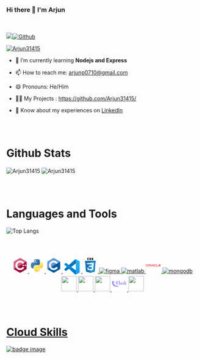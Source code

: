 ### Hi there 👋 I'm Arjun
<br></br>
![](https://visitor-badge.laobi.icu/badge?page_id=Arjun31415.Arjun31415)[![Github](https://img.shields.io/github/followers/Arjun31415?label=Follow&style=social)](https://github.com/Arjun31415)
<!--
**Arjun31415/Arjun31415** is a ✨ _special_ ✨ repository because its `README.md` (this file) appears on your GitHub profile.

Here are some ideas to get you started:

- 🔭 I’m currently working on ...

- 👯 I’m looking to collaborate on ...
- 🤔 I’m looking for help with ...
- 💬 Ask me about ...
- ⚡ Fun fact: ...
-->
<p align="left"> <a href="https://github.com/ryo-ma/github-profile-trophy"><img src="https://github-profile-trophy.vercel.app/?username=Arjun31415" alt="Arjun31415" /></a> </p>

- 🌱 I’m currently learning <strong>Nodejs and Express</strong>

- 📫 How to reach me: arjunp0710@gmail.com

- 😄 Pronouns: He/Him

- 👨‍💻 My Projects : https://github.com/Arjun31415/

- 📄 Know about my experiences on [LinkedIn](www.linkedin.com/in/arjun-prashanth-36a9371b9)

<br></br>
# Github Stats
<p><img align="center" src="https://github-readme-stats.vercel.app/api?username=Arjun31415&show_icons=true&locale=en" alt="Arjun31415" /> <img align="center" src="https://github-readme-streak-stats.herokuapp.com/?user=Arjun31415&" alt="Arjun31415" /> </p>

<br></br>
# Languages and Tools
![Top Langs](https://github-readme-stats.vercel.app/api/top-langs/?username=Arjun31415&theme=nightowl)

<br></br>
<p align="center">
    <a href="https://www.w3schools.com/cpp/" target="_blank"> <img src="https://raw.githubusercontent.com/devicons/devicon/master/icons/cplusplus/cplusplus-original.svg" alt="cplusplus" width="40" height="40"/>
    <a href="https://www.python.org" target="_blank"> <img src="https://raw.githubusercontent.com/devicons/devicon/master/icons/python/python-original.svg" alt="python" width="40" height="40"/> </a>
    <a href="https://www.cprogramming.com/" target="_blank"> <img src="https://raw.githubusercontent.com/devicons/devicon/master/icons/c/c-original.svg" alt="c" width="40" height="40"/> </a> 

<a href="" target="_blank">     
<img src="https://raw.githubusercontent.com/github/explore/80688e429a7d4ef2fca1e82350fe8e3517d3494d/topics/visual-studio-code/visual-studio-code.png" alt="VS Code" height="40" style="vertical-align:top; margin:4px">
</a>
    <a href="https://www.w3schools.com/css/" target="_blank"> <img src="https://raw.githubusercontent.com/devicons/devicon/master/icons/css3/css3-original-wordmark.svg" alt="css3" width="40" height="40"/> </a>
    <a href="https://www.figma.com/" target="_blank">
    <img src="https://www.vectorlogo.zone/logos/figma/figma-icon.svg" alt="figma" width="40" height="40"/>
    </a> 
    <a href="https://www.mathworks.com/" target="_blank"> <img src="https://upload.wikimedia.org/wikipedia/commons/2/21/Matlab_Logo.png" alt="matlab" width="40" height="40"/> 
    </a> 
    <a href="https://www.oracle.com/" target="_blank">
 <img src="https://raw.githubusercontent.com/devicons/devicon/master/icons/oracle/oracle-original.svg" alt="oracle" width="40" height="40"/> 
 </a>

<a href="https://www.mongodb.com/" target="_blank">
 <img src="https://cdn.jsdelivr.net/gh/devicons/devicon/icons/mongodb/mongodb-original.svg" alt="mongodb" width="40" height="40"/>
 </a>
    <a href="https://nodejs.org/en/" target="_blank">
  <img src="https://cdn.jsdelivr.net/gh/devicons/devicon/icons/nodejs/nodejs-original.svg" width="40" height="40"/>
 </a>
    <a href="https://expressjs.com/" target="_blank">
  <img src="https://icongr.am/devicon/express-original.svg?size=128&color=ffffff" height="40" width="40"/>
  </a>
  <a href="https://flask.palletsprojects.com/en/2.0.x/" target="_blank">
   <img src="https://cdn.jsdelivr.net/gh/devicons/devicon/icons/flask/flask-original-wordmark.svg" height="40" width="40"/>
   </a>
    <a href="https://flask.palletsprojects.com/en/2.0.x/" target="_blank">
   <img src="assets/flask.svg" height="40" width="40"/>
   </a>
   
  <a href="https://www.jetbrains.com/pycharm/" target="_blank">
    <img src="https://cdn.jsdelivr.net/gh/devicons/devicon/icons/pycharm/pycharm-original.svg" width="40" height="40"/>
  </a>
</p>
<br></br>

 # [Cloud Skills]( https://www.qwiklabs.com/public_profiles/fbc9de29-97db-4b10-b8a5-03d383ff0409 )

  <a href=" https://www.qwiklabs.com/public_profiles/fbc9de29-97db-4b10-b8a5-03d383ff0409 "><img alt="badge image" src="https://cdn.qwiklabs.com/oJ68YJxOAkrezBSWMLSdZpIYgr5Cu5mztWuM1n5in%2Fs%3D" height="120px">
 </a>


